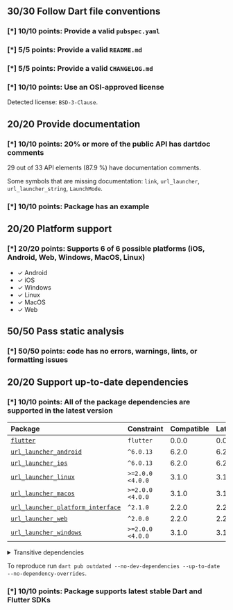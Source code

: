## 30/30 Follow Dart file conventions

### [*] 10/10 points: Provide a valid `pubspec.yaml`


### [*] 5/5 points: Provide a valid `README.md`


### [*] 5/5 points: Provide a valid `CHANGELOG.md`


### [*] 10/10 points: Use an OSI-approved license

Detected license: `BSD-3-Clause`.

## 20/20 Provide documentation

### [*] 10/10 points: 20% or more of the public API has dartdoc comments

29 out of 33 API elements (87.9 %) have documentation comments.

Some symbols that are missing documentation: `link`, `url_launcher`, `url_launcher_string`, `LaunchMode`.

### [*] 10/10 points: Package has an example


## 20/20 Platform support

### [*] 20/20 points: Supports 6 of 6 possible platforms (**iOS**, **Android**, **Web**, **Windows**, **MacOS**, **Linux**)

* ✓ Android
* ✓ iOS
* ✓ Windows
* ✓ Linux
* ✓ MacOS
* ✓ Web

## 50/50 Pass static analysis

### [*] 50/50 points: code has no errors, warnings, lints, or formatting issues


## 20/20 Support up-to-date dependencies

### [*] 10/10 points: All of the package dependencies are supported in the latest version

|Package|Constraint|Compatible|Latest|
|:-|:-|:-|:-|
|[`flutter`]|`flutter`|0.0.0|0.0.0|
|[`url_launcher_android`]|`^6.0.13`|6.2.0|6.2.0|
|[`url_launcher_ios`]|`^6.0.13`|6.2.0|6.2.0|
|[`url_launcher_linux`]|`>=2.0.0 <4.0.0`|3.1.0|3.1.0|
|[`url_launcher_macos`]|`>=2.0.0 <4.0.0`|3.1.0|3.1.0|
|[`url_launcher_platform_interface`]|`^2.1.0`|2.2.0|2.2.0|
|[`url_launcher_web`]|`^2.0.0`|2.2.0|2.2.0|
|[`url_launcher_windows`]|`>=2.0.0 <4.0.0`|3.1.0|3.1.0|

<details><summary>Transitive dependencies</summary>

|Package|Constraint|Compatible|Latest|
|:-|:-|:-|:-|
|[`characters`]|-|1.3.0|1.3.0|
|[`collection`]|-|1.17.2|1.18.0|
|[`flutter_web_plugins`]|-|0.0.0|0.0.0|
|[`material_color_utilities`]|-|0.5.0|0.8.0|
|[`meta`]|-|1.9.1|1.11.0|
|[`plugin_platform_interface`]|-|2.1.6|2.1.6|
|[`sky_engine`]|-|0.0.99|0.0.99|
|[`vector_math`]|-|2.1.4|2.1.4|
|[`web`]|-|0.1.4-beta|0.3.0|
</details>

To reproduce run `dart pub outdated --no-dev-dependencies --up-to-date --no-dependency-overrides`.

[`flutter`]: https://pub.dev/packages/flutter
[`url_launcher_android`]: https://pub.dev/packages/url_launcher_android
[`url_launcher_ios`]: https://pub.dev/packages/url_launcher_ios
[`url_launcher_linux`]: https://pub.dev/packages/url_launcher_linux
[`url_launcher_macos`]: https://pub.dev/packages/url_launcher_macos
[`url_launcher_platform_interface`]: https://pub.dev/packages/url_launcher_platform_interface
[`url_launcher_web`]: https://pub.dev/packages/url_launcher_web
[`url_launcher_windows`]: https://pub.dev/packages/url_launcher_windows
[`characters`]: https://pub.dev/packages/characters
[`collection`]: https://pub.dev/packages/collection
[`flutter_web_plugins`]: https://pub.dev/packages/flutter_web_plugins
[`material_color_utilities`]: https://pub.dev/packages/material_color_utilities
[`meta`]: https://pub.dev/packages/meta
[`plugin_platform_interface`]: https://pub.dev/packages/plugin_platform_interface
[`sky_engine`]: https://pub.dev/packages/sky_engine
[`vector_math`]: https://pub.dev/packages/vector_math
[`web`]: https://pub.dev/packages/web


### [*] 10/10 points: Package supports latest stable Dart and Flutter SDKs
